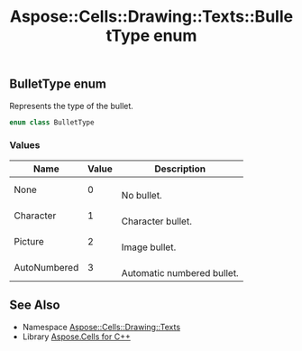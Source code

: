 ﻿---
title: Aspose::Cells::Drawing::Texts::BulletType enum
linktitle: BulletType
second_title: Aspose.Cells for C++ API Reference
description: 'Aspose::Cells::Drawing::Texts::BulletType enum. Represents the type of the bullet in C++.'
type: docs
weight: 1400
url: /cpp/aspose.cells.drawing.texts/bullettype/
---
## BulletType enum


Represents the type of the bullet.

```cpp
enum class BulletType
```

### Values

| Name | Value | Description |
| --- | --- | --- |
| None | 0 | <br>No bullet. |
| Character | 1 | <br>Character bullet. |
| Picture | 2 | <br>Image bullet. |
| AutoNumbered | 3 | <br>Automatic numbered bullet. |

## See Also

* Namespace [Aspose::Cells::Drawing::Texts](../)
* Library [Aspose.Cells for C++](../../)
